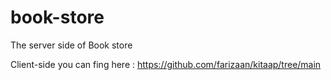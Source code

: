 # book-store
The server side of Book store

Client-side you can fing here : https://github.com/farizaan/kitaap/tree/main
